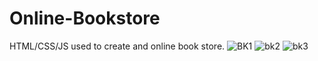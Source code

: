 # Online-Bookstore
HTML/CSS/JS used to create and online book store.
![BK1](https://user-images.githubusercontent.com/94161006/192700244-f2280ca3-36bc-448c-b21e-12c6185b3941.jpg)
![bk2](https://user-images.githubusercontent.com/94161006/192700253-1bcc0ae5-e200-4ca9-aa3f-d150a907d111.jpg)
![bk3](https://user-images.githubusercontent.com/94161006/192700256-62ed55d5-0a7c-43dc-8f57-7f68ed0be81b.jpg)
